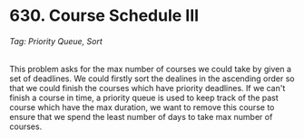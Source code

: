 # 630. Course Schedule III

###### Tag: Priority Queue, Sort

This problem asks for the max number of courses we could take by given a set of deadlines. We could firstly sort the dealines in the ascending order so that we could
finish the courses which have priority deadlines. If we can't finish a course in time, a priority queue is used to keep track of the past course which have the max duration,
we want to remove this course to ensure that we spend the least number of days to take max number of courses.
